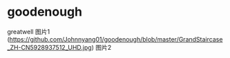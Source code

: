 # goodenough
greatwell
图片1 (https://github.com/Johnnyang01/goodenough/blob/master/GrandStaircase_ZH-CN5928937512_UHD.jpg)
图片2